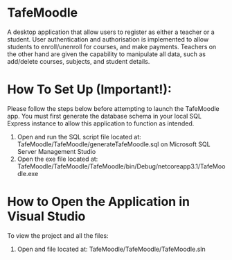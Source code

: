 # TafeMoodle
A desktop application that allow users to register as either a teacher or a student. User authentication and authorisation is implemented to allow students to enroll/unenroll for courses, and make payments. Teachers on the other hand are given the capability to manipulate all data, such as add/delete courses, subjects, and student details. 

# How To Set Up (Important!):
Please follow the steps below before attempting to launch the TafeMoodle app. You must first generate the database schema in your local SQL Express instance to allow this application to function as intended.  

1. Open and run the SQL script file located at: TafeMoodle/TafeMoodle/generateTafeMoodle.sql on Microsoft SQL Server Management Studio
2. Open the exe file located at: TafeMoodle/TafeMoodle/TafeMoodle/bin/Debug/netcoreapp3.1/TafeMoodle.exe 

# How to Open the Application in Visual Studio 
To view the project and all the files:

1. Open and file located at: TafeMoodle/TafeMoodle/TafeMoodle.sln 
